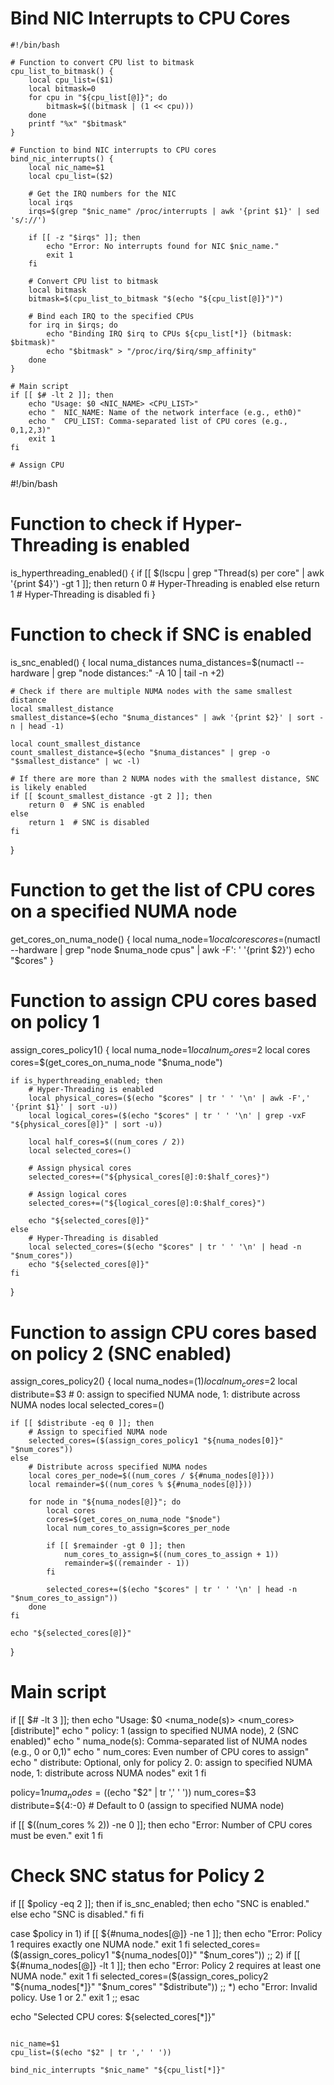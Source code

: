 # Bind NIC Interrupts to CPU Cores
```
#!/bin/bash

# Function to convert CPU list to bitmask
cpu_list_to_bitmask() {
    local cpu_list=($1)
    local bitmask=0
    for cpu in "${cpu_list[@]}"; do
        bitmask=$((bitmask | (1 << cpu)))
    done
    printf "%x" "$bitmask"
}

# Function to bind NIC interrupts to CPU cores
bind_nic_interrupts() {
    local nic_name=$1
    local cpu_list=($2)

    # Get the IRQ numbers for the NIC
    local irqs
    irqs=$(grep "$nic_name" /proc/interrupts | awk '{print $1}' | sed 's/://')

    if [[ -z "$irqs" ]]; then
        echo "Error: No interrupts found for NIC $nic_name."
        exit 1
    fi

    # Convert CPU list to bitmask
    local bitmask
    bitmask=$(cpu_list_to_bitmask "$(echo "${cpu_list[@]}")")

    # Bind each IRQ to the specified CPUs
    for irq in $irqs; do
        echo "Binding IRQ $irq to CPUs ${cpu_list[*]} (bitmask: $bitmask)"
        echo "$bitmask" > "/proc/irq/$irq/smp_affinity"
    done
}

# Main script
if [[ $# -lt 2 ]]; then
    echo "Usage: $0 <NIC_NAME> <CPU_LIST>"
    echo "  NIC_NAME: Name of the network interface (e.g., eth0)"
    echo "  CPU_LIST: Comma-separated list of CPU cores (e.g., 0,1,2,3)"
    exit 1
fi

# Assign CPU

```
#!/bin/bash

# Function to check if Hyper-Threading is enabled
is_hyperthreading_enabled() {
    if [[ $(lscpu | grep "Thread(s) per core" | awk '{print $4}') -gt 1 ]]; then
        return 0  # Hyper-Threading is enabled
    else
        return 1  # Hyper-Threading is disabled
    fi
}

# Function to check if SNC is enabled
is_snc_enabled() {
    local numa_distances
    numa_distances=$(numactl --hardware | grep "node distances:" -A 10 | tail -n +2)

    # Check if there are multiple NUMA nodes with the same smallest distance
    local smallest_distance
    smallest_distance=$(echo "$numa_distances" | awk '{print $2}' | sort -n | head -1)

    local count_smallest_distance
    count_smallest_distance=$(echo "$numa_distances" | grep -o "$smallest_distance" | wc -l)

    # If there are more than 2 NUMA nodes with the smallest distance, SNC is likely enabled
    if [[ $count_smallest_distance -gt 2 ]]; then
        return 0  # SNC is enabled
    else
        return 1  # SNC is disabled
    fi
}

# Function to get the list of CPU cores on a specified NUMA node
get_cores_on_numa_node() {
    local numa_node=$1
    local cores
    cores=$(numactl --hardware | grep "node $numa_node cpus" | awk -F': ' '{print $2}')
    echo "$cores"
}

# Function to assign CPU cores based on policy 1
assign_cores_policy1() {
    local numa_node=$1
    local num_cores=$2
    local cores
    cores=$(get_cores_on_numa_node "$numa_node")

    if is_hyperthreading_enabled; then
        # Hyper-Threading is enabled
        local physical_cores=($(echo "$cores" | tr ' ' '\n' | awk -F',' '{print $1}' | sort -u))
        local logical_cores=($(echo "$cores" | tr ' ' '\n' | grep -vxF "${physical_cores[@]}" | sort -u))

        local half_cores=$((num_cores / 2))
        local selected_cores=()

        # Assign physical cores
        selected_cores+=("${physical_cores[@]:0:$half_cores}")

        # Assign logical cores
        selected_cores+=("${logical_cores[@]:0:$half_cores}")

        echo "${selected_cores[@]}"
    else
        # Hyper-Threading is disabled
        local selected_cores=($(echo "$cores" | tr ' ' '\n' | head -n "$num_cores"))
        echo "${selected_cores[@]}"
    fi
}

# Function to assign CPU cores based on policy 2 (SNC enabled)
assign_cores_policy2() {
    local numa_nodes=($1)
    local num_cores=$2
    local distribute=$3  # 0: assign to specified NUMA node, 1: distribute across NUMA nodes
    local selected_cores=()

    if [[ $distribute -eq 0 ]]; then
        # Assign to specified NUMA node
        selected_cores=($(assign_cores_policy1 "${numa_nodes[0]}" "$num_cores"))
    else
        # Distribute across specified NUMA nodes
        local cores_per_node=$((num_cores / ${#numa_nodes[@]}))
        local remainder=$((num_cores % ${#numa_nodes[@]}))

        for node in "${numa_nodes[@]}"; do
            local cores
            cores=$(get_cores_on_numa_node "$node")
            local num_cores_to_assign=$cores_per_node

            if [[ $remainder -gt 0 ]]; then
                num_cores_to_assign=$((num_cores_to_assign + 1))
                remainder=$((remainder - 1))
            fi

            selected_cores+=($(echo "$cores" | tr ' ' '\n' | head -n "$num_cores_to_assign"))
        done
    fi

    echo "${selected_cores[@]}"
}

# Main script
if [[ $# -lt 3 ]]; then
    echo "Usage: $0 <policy> <numa_node(s)> <num_cores> [distribute]"
    echo "  policy: 1 (assign to specified NUMA node), 2 (SNC enabled)"
    echo "  numa_node(s): Comma-separated list of NUMA nodes (e.g., 0 or 0,1)"
    echo "  num_cores: Even number of CPU cores to assign"
    echo "  distribute: Optional, only for policy 2. 0: assign to specified NUMA node, 1: distribute across NUMA nodes"
    exit 1
fi

policy=$1
numa_nodes=($(echo "$2" | tr ',' ' '))
num_cores=$3
distribute=${4:-0}  # Default to 0 (assign to specified NUMA node)

if [[ $((num_cores % 2)) -ne 0 ]]; then
    echo "Error: Number of CPU cores must be even."
    exit 1
fi

# Check SNC status for Policy 2
if [[ $policy -eq 2 ]]; then
    if is_snc_enabled; then
        echo "SNC is enabled."
    else
        echo "SNC is disabled."
    fi
fi

case $policy in
    1)
        if [[ ${#numa_nodes[@]} -ne 1 ]]; then
            echo "Error: Policy 1 requires exactly one NUMA node."
            exit 1
        fi
        selected_cores=($(assign_cores_policy1 "${numa_nodes[0]}" "$num_cores"))
        ;;
    2)
        if [[ ${#numa_nodes[@]} -lt 1 ]]; then
            echo "Error: Policy 2 requires at least one NUMA node."
            exit 1
        fi
        selected_cores=($(assign_cores_policy2 "${numa_nodes[*]}" "$num_cores" "$distribute"))
        ;;
    *)
        echo "Error: Invalid policy. Use 1 or 2."
        exit 1
        ;;
esac

echo "Selected CPU cores: ${selected_cores[*]}"
```

nic_name=$1
cpu_list=($(echo "$2" | tr ',' ' '))

bind_nic_interrupts "$nic_name" "${cpu_list[*]}"
```
